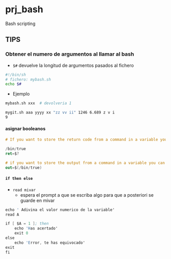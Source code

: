 # prj_bash
Bash scripting 

## TIPS
### Obtener el numero de argumentos al llamar al bash
- `$#` devuelve la longitud de argumentos pasados al fichero
```sh
#!/bin/sh
# fichero: mybash.sh
echo $#
```
- Ejemplo
```sh
mybash.sh xxx  # devolveria 1

mygit.sh aaa yyyy xx "zz vv ii" 1246 6.689 z v i
9
```

#### **asignar booleanos**
```s
# If you want to store the return code from a command in a variable you can do

/bin/true
ret=$?

# if you want to store the output from a command in a variable you can do
out=$(/bin/true)
```



#### **`if then else`**
- `read mivar` 
	- espera el prompt a que se escriba algo para que a posteriori se guarde en mivar
```s
echo ' Adivina el valor numerico de la variable'
read A

if [ $A = 1 ]; then
	echo 'Has acertado'
	exit 0
else
	echo 'Error, te has equivocado'
exit
fi
```